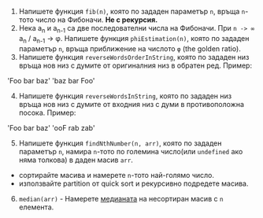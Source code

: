 1. Напишете функция `fib(n)`, която по зададен параметър `n`, връща `n`-тото число на Фибоначи. **Не с рекурсия.**
2. Нека a<sub>n</sub> и a<sub>n-1</sub> са две последователни числа на Фибоначи. При `n -> ∞` a<sub>n</sub> / a<sub>n-1</sub> -> φ. Напишете функция `phiEstimation(n)`, която по зададен параметър `n`, връща приближение на числото `φ` (the golden ratio).
3. Напишете функция `reverseWordsOrderInString`, която по зададен низ връща нов низ с думите от оригиналния низ в обратен ред. Пример:

  'Foo bar baz'
  'baz bar Foo'

4. Напишете функция `reverseWordsInString`, която по зададен низ връща нов низ с думите от входния низ с думи в противоположна посока. Пример:

  'Foo bar baz'
  'ooF rab zab'

5. Напишете функция `findNthNumber(n, arr)`, която по зададен параметър `n`, намира `n`-тото по големина число(или `undefined` ако няма толкова) в даден масив `arr`.
  - сортирайте масива и намерете `n`-тото най-голямо число.
  - използвайте partition от quick sort и рекурсивно подредете масива.

6. `median(arr)` - Намерете [медианата](http://en.wikipedia.org/wiki/Mean#Arithmetic_mean_.28AM.29) на несортиран масив с `n` елемента.
